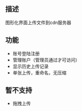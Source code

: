
## 描述
图形化界面上传文件到cdn服务器

## 功能
- 账号登陆注册
- 管理账户（管理员通过才可访问）
- 显示历史上传记录
- 单张上传，重命名，无压缩

## 暂不支持
- 拖拽上传

